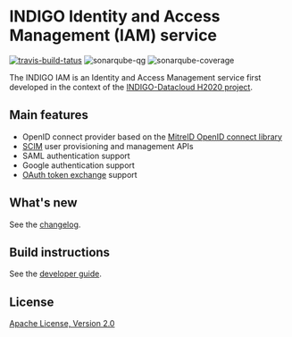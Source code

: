 # INDIGO Identity and Access Management (IAM) service

[![travis-build-tatus](https://travis-ci.org/indigo-iam/iam.svg?branch=develop)](https://travis-ci.org/indigo-iam/iam)
![sonarqube-qg](https://sonar.cloud.ba.infn.it/api/badges/gate?key=it.infn.mw%3Aiam-parent)
![sonarqube-coverage](https://sonar.cloud.ba.infn.it/api/badges/measure?key=it.infn.mw%3Aiam-parent&metric=coverage)

The INDIGO IAM is an Identity and Access Management service first developed in the
context of the [INDIGO-Datacloud H2020 project][indigo-datacloud].

## Main features

- OpenID connect provider based on the [MitreID OpenID connect library][mitreid]
- [SCIM][scim] user provisioning and management APIs
- SAML authentication support
- Google authentication support 
- [OAuth token exchange][token-exchange] support

## What's new

See the [changelog](CHANGELOG.md).

## Build instructions

See the [developer guide](doc/developer.md).

## License

[Apache License, Version 2.0](https://www.apache.org/licenses/LICENSE-2.0)

[indigo-datacloud]: https://www.indigo-datacloud.eu/ 
[mitreid]: https://github.com/mitreid-connect/OpenID-Connect-Java-Spring-Server
[scim]: http://www.simplecloud.info/
[token-exchange]: https://tools.ietf.org/html/draft-ietf-oauth-token-exchange-09

